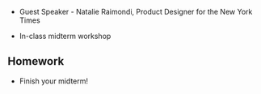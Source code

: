 
* Guest Speaker - Natalie Raimondi, Product Designer for the New York Times

* In-class midterm workshop

## Homework

* Finish your midterm!
